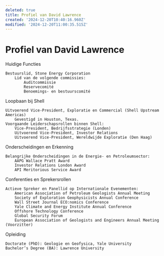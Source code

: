 ```yaml
---
deleted: true
title: Profiel van David Lawrence
created: '2024-12-20T10:40:16.960Z'
modified: '2024-12-20T11:00:35.515Z'
---
```


# Profiel van David Lawrence
Huidige Functies

    Bestuurslid, Stone Energy Corporation
        Lid van de volgende commissies:
            Auditcommissie
            Reservecomité
            Benoemings- en bestuurscomité

Loopbaan bij Shell

    Uitvoerend Vice-President, Exploratie en Commercial (Shell Upstream Americas)
        Gevestigd in Houston, Texas.
    Voorgaande Leiderschapsrollen binnen Shell:
        Vice-President, Bedrijfsstrategie (Londen)
        Uitvoerend Vice-President, Investor Relations
        Uitvoerend Vice-President, Wereldwijde Exploratie (Den Haag)

Onderscheidingen en Erkenning

    Belangrijke Onderscheidingen in de Energie- en Petroleumsector:
        AAPG Wallace Pratt Award
        Investor Relations London Award
        API Meritorious Service Award

Conferenties en Sprekersrollen

    Actieve Spreker en Panellid op Internationale Evenementen:
        American Association of Petroleum Geologists Annual Meeting
        Society of Exploration Geophysicists Annual Conference
        Wall Street Journal ECO:nomics Conference
        Yale Climate and Energy Institute Annual Conference
        Offshore Technology Conference
        Global Security Forum
        European Association of Geologists and Engineers Annual Meeting (Voorzitter)

Opleiding

    Doctorate (PhD): Geologie en Geofysica, Yale University
    Bachelor’s Degree (BA): Lawrence University
